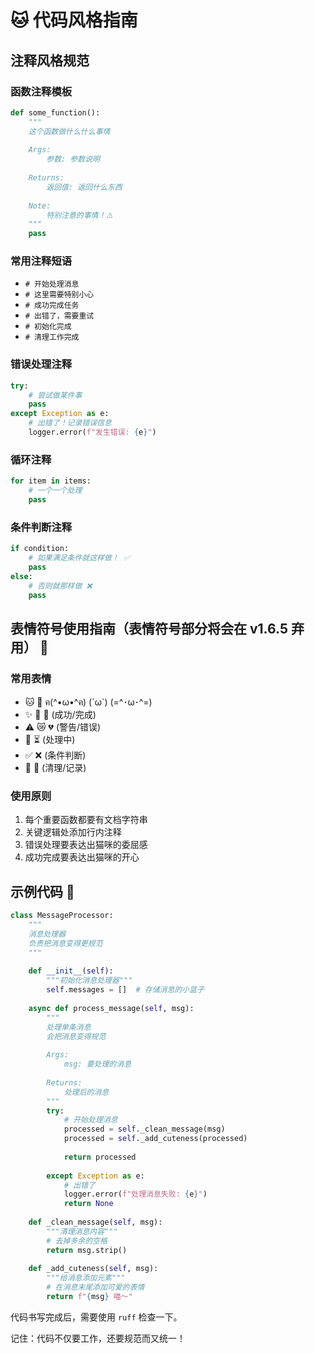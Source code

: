 # 🐱 代码风格指南

## 注释风格规范

### 函数注释模板
```python
def some_function():
    """
    这个函数做什么什么事情
    
    Args:
        参数: 参数说明
        
    Returns:
        返回值: 返回什么东西
        
    Note:
        特别注意的事情！⚠️
    """
    pass
```

### 常用注释短语
- `# 开始处理消息`
- `# 这里需要特别小心`
- `# 成功完成任务`
- `# 出错了，需要重试`
- `# 初始化完成`
- `# 清理工作完成`

### 错误处理注释
```python
try:
    # 尝试做某件事
    pass
except Exception as e:
    # 出错了！记录错误信息
    logger.error(f"发生错误: {e}")
```

### 循环注释
```python
for item in items:
    # 一个一个处理
    pass
```

### 条件判断注释
```python
if condition:
    # 如果满足条件就这样做！ ✅
    pass
else:
    # 否则就那样做 ❌
    pass
```

## 表情符号使用指南（表情符号部分将会在 v1.6.5 弃用） 🎨

### 常用表情
- 🐱 🐾 ฅ(^•ω•^ฅ) (´ω`) (=^･ω･^=)
- ✨ 🌟 💫 (成功/完成)
- ⚠️ 😿 💔 (警告/错误)
- 🔄 ⏳ (处理中)
- ✅ ❌ (条件判断)
- 🧹 📝 (清理/记录)

### 使用原则
1. 每个重要函数都要有文档字符串
2. 关键逻辑处添加行内注释
3. 错误处理要表达出猫咪的委屈感
4. 成功完成要表达出猫咪的开心

## 示例代码 📖

```python
class MessageProcessor:
    """
    消息处理器
    负责把消息变得更规范
    """
    
    def __init__(self):
        """初始化消息处理器"""
        self.messages = []  # 存储消息的小篮子
        
    async def process_message(self, msg):
        """
        处理单条消息
        会把消息变得规范
        
        Args:
            msg: 要处理的消息
            
        Returns:
            处理后的消息
        """
        try:
            # 开始处理消息
            processed = self._clean_message(msg)
            processed = self._add_cuteness(processed)
            
            return processed
            
        except Exception as e:
            # 出错了
            logger.error(f"处理消息失败: {e}")
            return None
            
    def _clean_message(self, msg):
        """清理消息内容"""
        # 去掉多余的空格
        return msg.strip()
        
    def _add_cuteness(self, msg):
        """给消息添加元素"""
        # 在消息末尾添加可爱的表情
        return f"{msg} 喵～"
```

代码书写完成后，需要使用 `ruff` 检查一下。

记住：代码不仅要工作，还要规范而又统一！

